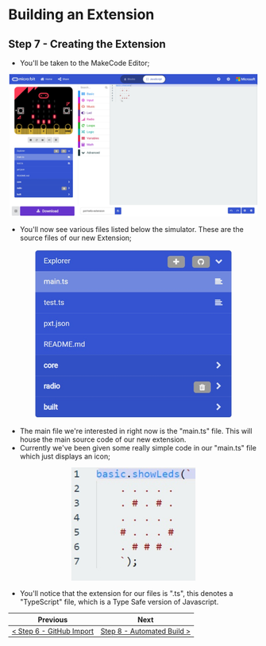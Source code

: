 # Building an Extension #

## Step 7 - Creating the Extension ##

- You'll be taken to the MakeCode Editor;

<p align="center">
    <img src="images/6-makecode-building-extension.jpg" width="500px" >
</p>

- You'll now see various files listed below the simulator. These are the source files of our new Extension;

<p align="center">
    <img src="images/7-extension-source-files.jpg" width="400px" >
</p>

- The main file we're interested in right now is the "main.ts" file. This will house the main source code of our new extension.
- Currently we've been given some really simple code in our "main.ts" file which just displays an icon;

<p align="center">
    <img src="images/7-simple-icon.jpg" width="250px" >
</p>

- You'll notice that the extension for our files is ".ts", this denotes a "TypeScript" file, which is a Type Safe version of Javascript.

| Previous | Next |
| -------- | ---- |
| [< Step 6 - GitHub Import](6-github-import.md) | [Step 8 - Automated Build >](8-automated-build.md) |